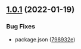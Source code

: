 ## [1.0.1](https://github.com/noop-cloud/supreme-garbanzo/compare/v1.0.0...v1.0.1) (2022-01-19)


### Bug Fixes

* package.json ([798932e](https://github.com/noop-cloud/supreme-garbanzo/commit/798932e06204f6d7a4340980173b77ec0d6ff56d))
